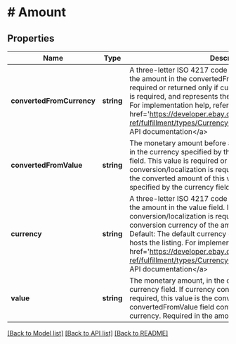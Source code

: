 # # Amount

## Properties

Name | Type | Description | Notes
------------ | ------------- | ------------- | -------------
**convertedFromCurrency** | **string** | A three-letter ISO 4217 code that indicates the currency of the amount in the convertedFromValue field. This value is required or returned only if currency conversion/localization is required, and represents the pre-conversion currency. For implementation help, refer to &lt;a href&#x3D;&#39;https://developer.ebay.com/devzone/rest/api-ref/fulfillment/types/CurrencyCodeEnum.html&#39;&gt;eBay API documentation&lt;/a&gt; | [optional] 
**convertedFromValue** | **string** | The monetary amount before any conversion is performed, in the currency specified by the convertedFromCurrency field. This value is required or returned only if currency conversion/localization is required. The value field contains the converted amount of this value, in the currency specified by the currency field. | [optional] 
**currency** | **string** | A three-letter ISO 4217 code that indicates the currency of the amount in the value field. If currency conversion/localization is required, this is the post-conversion currency of the amount in the value field. Default: The default currency of the eBay marketplace that hosts the listing. For implementation help, refer to &lt;a href&#x3D;&#39;https://developer.ebay.com/devzone/rest/api-ref/fulfillment/types/CurrencyCodeEnum.html&#39;&gt;eBay API documentation&lt;/a&gt; | [optional] 
**value** | **string** | The monetary amount, in the currency specified by the currency field. If currency conversion/localization is required, this value is the converted amount, and the convertedFromValue field contains the amount in the original currency. Required in the amount type. | [optional] 

[[Back to Model list]](../../README.md#documentation-for-models) [[Back to API list]](../../README.md#documentation-for-api-endpoints) [[Back to README]](../../README.md)


